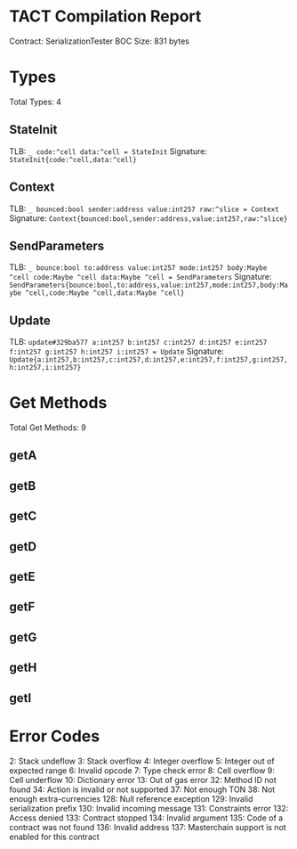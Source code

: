 # TACT Compilation Report
Contract: SerializationTester
BOC Size: 831 bytes

# Types
Total Types: 4

## StateInit
TLB: `_ code:^cell data:^cell = StateInit`
Signature: `StateInit{code:^cell,data:^cell}`

## Context
TLB: `_ bounced:bool sender:address value:int257 raw:^slice = Context`
Signature: `Context{bounced:bool,sender:address,value:int257,raw:^slice}`

## SendParameters
TLB: `_ bounce:bool to:address value:int257 mode:int257 body:Maybe ^cell code:Maybe ^cell data:Maybe ^cell = SendParameters`
Signature: `SendParameters{bounce:bool,to:address,value:int257,mode:int257,body:Maybe ^cell,code:Maybe ^cell,data:Maybe ^cell}`

## Update
TLB: `update#329ba577 a:int257 b:int257 c:int257 d:int257 e:int257 f:int257 g:int257 h:int257 i:int257 = Update`
Signature: `Update{a:int257,b:int257,c:int257,d:int257,e:int257,f:int257,g:int257,h:int257,i:int257}`

# Get Methods
Total Get Methods: 9

## getA

## getB

## getC

## getD

## getE

## getF

## getG

## getH

## getI

# Error Codes
2: Stack undeflow
3: Stack overflow
4: Integer overflow
5: Integer out of expected range
6: Invalid opcode
7: Type check error
8: Cell overflow
9: Cell underflow
10: Dictionary error
13: Out of gas error
32: Method ID not found
34: Action is invalid or not supported
37: Not enough TON
38: Not enough extra-currencies
128: Null reference exception
129: Invalid serialization prefix
130: Invalid incoming message
131: Constraints error
132: Access denied
133: Contract stopped
134: Invalid argument
135: Code of a contract was not found
136: Invalid address
137: Masterchain support is not enabled for this contract